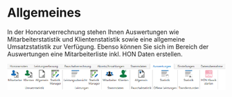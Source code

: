 # Allgemeines

In der Honorarverrechnung stehen Ihnen Auswertungen wie
Mitarbeiterstatistik und Klientenstatistik sowie eine allgemeine
Umsatzstatistik zur Verfügung. Ebenso können Sie sich im Bereich der
Auswertungen eine Mitarbeiterliste inkl. HON Daten erstellen.


![](<img/image348.png>)


